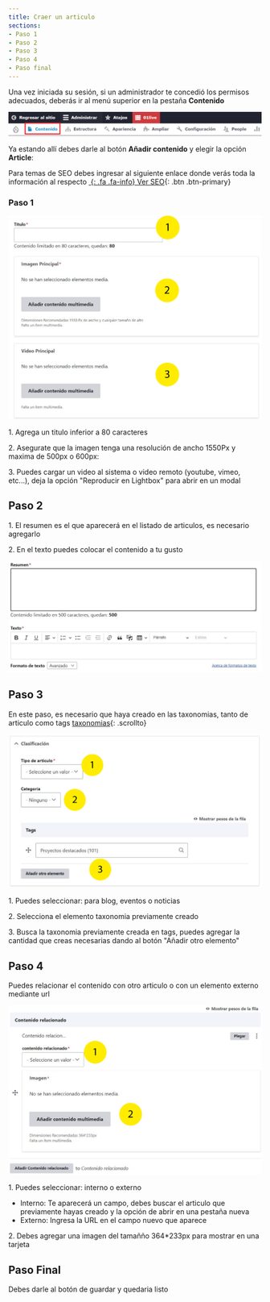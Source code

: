 ```yaml
---
title: Craer un articulo
sections:
- Paso 1
- Paso 2
- Paso 3
- Paso 4
- Paso final
---
```


Una vez iniciada su sesión, si un administrador te concedió los permisos adecuados, deberás ir al menú superior en la pestaña **Contenido**

<a href="assets/images/pagina/img_1.jpg" data-magnify="gallery" class="mask">
    <img class="img-responsive rounded" src="assets/images/pagina/img_1.jpg" alt="Menú" />
</a>

Ya estando allí debes darle al botón **Añadir contenido** y elegir la opción **Article**: 

Para temas de SEO debes ingresar al siguiente enlace donde verás toda la información al respecto
[*&nbsp;*{: .fa .fa-info} Ver SEO](/configuraciones.html){: .btn .btn-primary}

### Paso 1

<div class="row">
<div class="col-md-7 col-sm-7 col-xs-12">
<a href="assets/images/articulo/1.jpg" data-magnify="gallery" class="mask">
    <img class="img-responsive rounded" src="assets/images/articulo/1.jpg" alt="Articulo parte 1" />
</a>
</div>
    
<div class="col-md-5 col-sm-5 col-xs-12">
<p>1. Agrega un titulo inferior a 80 caracteres</p>
<p>2. Asegurate que la imagen tenga una resolución de ancho 1550Px y maxima de 500px o 600px:</p>
<p>3. Puedes cargar un video al sistema o video remoto (youtube, vimeo, etc...), deja la opción "Reproducir en Lightbox" para abrir en un modal</p>
 </div>
</div>

## Paso 2

<p>1. El resumen es el que aparecerá en el listado de articulos, es necesario agregarlo</p>
<p>2. En el texto puedes colocar el contenido a tu gusto</p>
<a href="assets/images/articulo/2.jpg" data-magnify="gallery" class="mask">
    <img class="img-responsive rounded" src="assets/images/articulo/2.jpg" alt="Articulo parte 2" />
</a>

## Paso 3

En este paso, es necesario que haya creado en las taxonomias, tanto de articulo como tags  [taxonomias](#crear-taxonomia-para-tags-y-categorias){: .scrollto}

<div class="row">
<div class="col-md-7 col-sm-7 col-xs-12">
<a href="assets/images/articulo/3.jpg" data-magnify="gallery" class="mask">
    <img class="img-responsive rounded" src="assets/images/articulo/3.jpg" alt="Articulo parte 3" />
</a>
</div>
    
<div class="col-md-5 col-sm-5 col-xs-12">
<p>1. Puedes seleccionar: para blog, eventos o noticias</p>
<p>2. Selecciona el elemento taxonomia previamente creado</p>
<p>3. Busca la taxonomia previamente creada en tags, puedes agregar la cantidad que creas necesarias dando al botón "Añadir otro elemento"</p>
 </div>
</div>

## Paso 4 

Puedes relacionar el contenido con otro articulo o con un elemento externo mediante url
<div class="row">
<div class="col-md-7 col-sm-7 col-xs-12">
<a href="assets/images/articulo/4.jpg" data-magnify="gallery" class="mask">
    <img class="img-responsive rounded" src="assets/images/articulo/4.jpg" alt="Articulo parte 4" />
</a>
</div>
<div class="col-md-5 col-sm-5 col-xs-12">
<p>1. Puedes seleccionar: interno o externo</p>
    <ul>
      <li>Interno: Te aparecerá un campo, debes buscar el articulo que previamente hayas creado y la opción de abrir en una pestaña nueva</li>
      <li>Externo: Ingresa la URL en el campo nuevo que aparece</li>
    </ul>
<p>2. Debes agregar una imagen del tamañño 364*233px para mostrar en una tarjeta</p>
 </div>
</div>


## Paso Final

Debes darle al botón de guardar y quedaria listo
